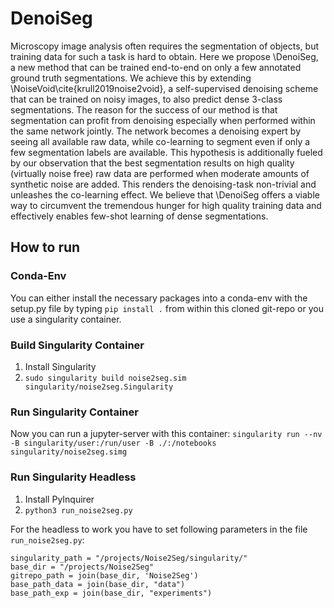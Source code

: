 # DenoiSeg
Microscopy image analysis often requires the segmentation of objects, but training data for such a task is hard to obtain.
Here we propose \DenoiSeg, a new method that can be trained end-to-end on only a few annotated ground truth segmentations. 
We achieve this by extending \NoiseVoid\cite{krull2019noise2void}, a self-supervised denoising scheme that can be trained on noisy images, to also predict dense 3-class segmentations. 
The reason for the success of our method is that segmentation can profit from denoising especially when performed within the same network jointly.
The network becomes a denoising expert by seeing all available raw data, while  co-learning to segment even if only a few segmentation labels are available.
This hypothesis is additionally fueled by our observation that the best segmentation results on high quality (virtually noise free) raw data are performed when moderate amounts of synthetic noise are added. 
This renders the denoising-task non-trivial and unleashes the co-learning effect.
We believe that \DenoiSeg offers a viable way to circumvent the tremendous hunger for high quality training data and effectively enables few-shot learning of dense segmentations.

## How to run
### Conda-Env
You can either install the necessary packages into a conda-env with the setup.py file by typing `pip install .` 
from within this cloned git-repo or you use a singularity container.

### Build Singularity Container
1. Install Singularity
2. `sudo singularity build noise2seg.sim singularity/noise2seg.Singularity`

### Run Singularity Container
Now you can run a jupyter-server with this container:
`singularity run --nv -B singularity/user:/run/user -B ./:/notebooks singularity/noise2seg.simg`

### Run Singularity Headless
1. Install PyInquirer
2. `python3 run_noise2seg.py`

For the headless to work you have to set following parameters in the file `run_noise2seg.py`:
```
singularity_path = "/projects/Noise2Seg/singularity/"
base_dir = "/projects/Noise2Seg"
gitrepo_path = join(base_dir, 'Noise2Seg')
base_path_data = join(base_dir, "data")
base_path_exp = join(base_dir, "experiments")
```
